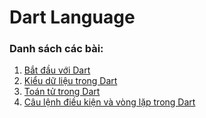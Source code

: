 # Dart Language
### Danh sách các bài:
1. [Bắt đầu với Dart](https://github.com/huyhuynh1905/StudyAndShare/tree/master/DartLanguage/BatDauVoiDart)
2. [Kiểu dữ liệu trong Dart](https://github.com/huyhuynh1905/StudyAndShare/tree/master/DartLanguage/KieuDuLieuTrongDart)
3. [Toán tử trong Dart](https://github.com/huyhuynh1905/StudyAndShare/tree/master/DartLanguage/ToanTuTrongDart)
4. [Câu lệnh điều kiện và vòng lặp trong Dart](https://github.com/huyhuynh1905/StudyAndShare/tree/master/DartLanguage/DieuKienVaVongLap)